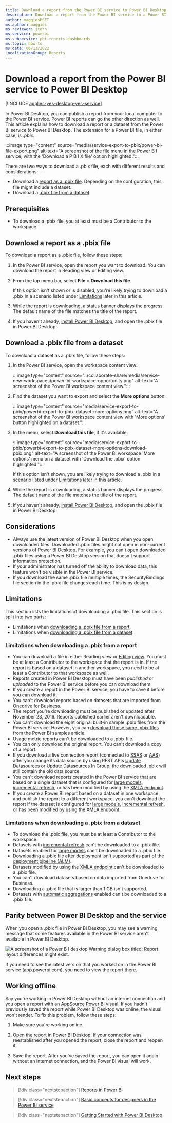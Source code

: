 ```yaml
---
title: Download a report from the Power BI service to Power BI Desktop
description: Download a report from the Power BI service to a Power BI Desktop file
author: maggiesMSFT
ms.author: maggies
ms.reviewer: jterh
ms.service: powerbi
ms.subservice: pbi-reports-dashboards
ms.topic: how-to
ms.date: 06/13/2022
LocalizationGroup: Reports
---
```

# Download a report from the Power BI service to Power BI Desktop

[!INCLUDE [applies-yes-desktop-yes-service](../includes/applies-yes-desktop-yes-service.md)]

In Power BI Desktop, you can publish a report from your local computer to the Power BI service. Power BI reports can go the other direction as well. This article explains how to download a report or a dataset from the Power BI service to Power BI Desktop. The extension for a Power BI file, in either case, is *.pbix*.

:::image type="content" source="media/service-export-to-pbix/power-bi-file-export.png" alt-text="A screenshot of the file menu in the Power B I service, with the 'Download a P B I X file' option highlighted.":::

There are two ways to download a .pbix file, each with different results and considerations:
- Download a [report as a .pbix file](#download-a-report-as-a-pbix-file). Depending on the configuration, this file might include a dataset.
- Download a [.pbix file from a dataset](#download-a-pbix-file-from-a-dataset).

## Prerequisites

* To download a .pbix file, you at least must be a Contributor to the workspace.

## Download a report as a .pbix file

To download a report as a .pbix file, follow these steps:

1. In the Power BI service, open the report you want to download. You can download the report in Reading view or Editing view.

2. From the top menu bar, select **File** > **Download this file**.

    If this option isn't shown or is disabled, you're likely trying to download a .pbix in a scenario listed under [Limitations](#limitations) later in this article.

3. While the report is downloading, a status banner displays the progress. The default name of the file matches the title of the report.

4. If you haven't already, [install Power BI Desktop](../fundamentals/desktop-get-the-desktop.md), and open the .pbix file in Power BI Desktop.

## Download a .pbix file from a dataset

To download a dataset as a .pbix file, follow these steps:

1. In the Power BI service, open the workspace content view: 

    :::image type="content" source="../collaborate-share/media/service-new-workspaces/power-bi-workspace-opportunity.png" alt-text="A screenshot of the Power BI workspace content view.":::

1. Find the dataset you want to export and select the **More options** button:

    :::image type="content" source="media/service-export-to-pbix/powerbi-export-to-pbix-dataset-more-options.png" alt-text="A screenshot of the Power BI workspace content view with 'More options' button highlighted on a dataset.":::

1. In the menu, select **Download this file**, if it's available:

    :::image type="content" source="media/service-export-to-pbix/powerbi-export-to-pbix-dataset-more-options-download-pbix.png" alt-text="A screenshot of the Power BI workspace 'More options' menu on a dataset with 'Download the .pbix' option highlighted.":::

    If this option isn't shown, you are likely trying to download a .pbix in a scenario listed under [Limitations](#limitations) later in this article.

1. While the report is downloading, a status banner displays the progress. The default name of the file matches the title of the report.

1. If you haven't already, [install Power BI Desktop](../fundamentals/desktop-get-the-desktop.md), and open the .pbix file in Power BI Desktop.

## Considerations

* Always use the latest version of Power BI Desktop when you open downloaded files. Downloaded .pbix files might not open in non-current versions of Power BI Desktop. For example, you can't open downloaded .pbix files using a Power BI Desktop version that doesn't support information protection.
* If your administrator has turned off the ability to download data, this feature won't be visible in the Power BI service.
* If you download the same .pbix file multiple times, the SecurityBindings file section in the .pbix file changes each time. This is by design.

## Limitations

This section lists the limitations of downloading a .pbix file. This section is split into two parts:
- Limitations when [downloading a .pbix file from a report](#limitations-when-downloading-a-pbix-from-a-report).
- Limitations when [downloading a .pbix file from a dataset](#limitations-when-downloading-a-pbix-from-a-dataset).

### Limitations when downloading a .pbix from a report

* You can download a file in either Reading view or [Editing view](./service-interact-with-a-report-in-editing-view.md). You must be at least a Contributor to the workspace that the report is in. If the report is based on a dataset in another workspace, you need to be at least a Contributor to that workspace as well.
* Reports created in Power BI Desktop must have been *published* or *uploaded* to the Power BI service before you can download them.
* If you create a report in the Power BI service, you have to save it before you can download it.
* You can't download reports based on datasets that are imported from Onedrive for Business.
* The report you're downloading must be published or updated after November 23, 2016. Reports published earlier aren't downloadable.
* You can't download the eight original built-in sample .pbix files from the Power BI service. However, you can [download those same .pbix files](sample-datasets.md#download-original-sample-power-bi-files) from the Power BI samples article.
* Usage metric reports can't be downloaded to a .pbix file.
* You can only download the original report. You can't download a copy of a report.
* If you download a live connection report (connected to [SSAS](../connect-data/desktop-analysis-services-tabular-data.md) or [AAS](/azure/analysis-services/analysis-services-connect-pbi)) after you change its data source by using REST APIs [Update Datasources](/rest/api/power-bi/datasets/update-datasources) or [Update Datasources In Group](/rest/api/power-bi/datasets/update-datasources-in-group), the downloaded .pbix will still contain the old data source.
* You can't download reports created in the Power BI service that are based on a single dataset that is configured for [large models](../enterprise/service-premium-large-models.md), [incremental refresh](../connect-data/incremental-refresh-configure.md), or has been modified by using the [XMLA endpoint](../enterprise/service-premium-connect-tools.md).
* If you create a Power BI report based on a dataset in one workspace and publish the report to a different workspace, you can't download the report if the dataset is configured for [large models](../enterprise/service-premium-large-models.md), [incremental refresh](../connect-data/incremental-refresh-configure.md), or has been modified by using the [XMLA endpoint](../enterprise/service-premium-connect-tools.md).

### Limitations when downloading a .pbix from a dataset

* To download the .pbix file, you must be at least a Contributor to the workspace.
* Datasets with [incremental refresh](../connect-data/incremental-refresh-configure.md) can't be downloaded to a .pbix file.
* Datasets enabled for [large models](../enterprise/service-premium-large-models.md) can't be downloaded to a .pbix file.
* Downloading a .pbix file after deployment isn't supported as part of the [deployment pipeline (ALM)](./deployment-pipelines-process.md#considerations-and-limitations).
* Datasets modified by using the [XMLA endpoint](../enterprise/service-premium-connect-tools.md) can't be downloaded to a .pbix file.
* You can't download datasets based on data imported from Onedrive for Business.
* Downloading a .pbix file that is larger than 1 GB isn't supported.
* Datasets with [automatic aggregations](../enterprise/aggregations-auto.md#considerations-and-limitations) enabled can't be downloaded to a .pbix file.

## Parity between Power BI Desktop and the service

When you open a .pbix file in Power BI Desktop, you may see a warning message that some features available in the Power BI service aren't available in Power BI Desktop. 

![A screenshot of a Power B I desktop Warning dialog box titled: Report layout differences might exist.](media/service-export-to-pbix/power-bi-export-to-pbix_2.png)

If you need to see the latest version that you worked on in the Power BI service (app.powerbi.com), you need to view the report there.

## Working offline

Say you're working in Power BI Desktop without an internet connection and you open a report with an [AppSource Power BI visual](./../developer/visuals/power-bi-custom-visuals.md#appsource-power-bi-visuals). If you hadn't previously saved the report while Power BI Desktop was online, the visual won't render. To fix this problem, follow these steps:

1. Make sure you're working online.

2. Open the report in Power BI Desktop. If your connection was reestablished after you opened the report, close the report and reopen it.

3. Save the report. After you've saved the report, you can open it again without an internet connection, and the Power BI visual will work.

## Next steps

> [!div class="nextstepaction"]
> [Reports in Power BI](../consumer/end-user-reports.md)

> [!div class="nextstepaction"]
> [Basic concepts for designers in the Power BI service](../fundamentals/service-basic-concepts.md)

> [!div class="nextstepaction"]
> [Getting Started with Power BI Desktop](../fundamentals/desktop-getting-started.md)
